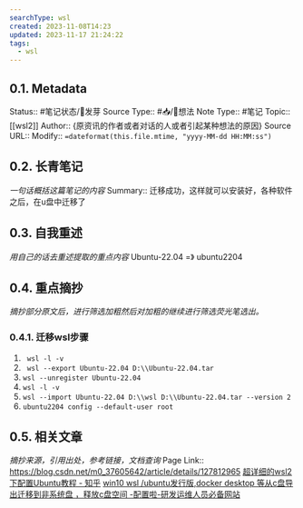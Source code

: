 ```yaml
---
searchType: wsl
created: 2023-11-08T14:23
updated: 2023-11-17 21:24:22
tags:
  - wsl
---
```


## 0.1. Metadata
Status::    #笔记状态/🌱发芽
Source Type::  #📥/💭想法 
Note Type::  #笔记
Topic:: [[wsl2]]
Author:: {原资讯的作者或者对话的人或者引起某种想法的原因}
Source URL:: 
Modify:: `=dateformat(this.file.mtime, "yyyy-MM-dd HH:MM:ss")`
## 0.2. 长青笔记
*一句话概括这篇笔记的内容*
Summary::  迁移成功，这样就可以安装好，各种软件之后，在u盘中迁移了

## 0.3. 自我重述
*用自己的话去重述提取的重点内容*
Ubuntu-22.04 =》 ubuntu2204

## 0.4. 重点摘抄
*摘抄部分原文后，进行筛选加粗然后对加粗的继续进行筛选荧光笔选出。*

### 0.4.1. 迁移wsl步骤
1. ` wsl -l -v`
2. ` wsl --export Ubuntu-22.04 D:\\Ubuntu-22.04.tar`
3. `wsl --unregister Ubuntu-22.04`
4. `wsl -l -v`
5. `wsl --import Ubuntu-22.04 D:\\wsl D:\\Ubuntu-22.04.tar --version 2`
6. `ubuntu2204 config --default-user root`



## 0.5. 相关文章
*摘抄来源，引用出处，参考链接，文档查询*
Page Link::  https://blog.csdn.net/m0_37605642/article/details/127812965
[超详细的wsl2下配置Ubuntu教程 - 知乎](https://zhuanlan.zhihu.com/p/600519231)
[win10 wsl /ubuntu发行版,docker desktop 等从c盘导出迁移到非系统盘 ，释放c盘空间 -配置啦-研发运维人员必备网站](http://config.net.cn/server/microservice/b5c41c02-1f9c-4167-a846-402d9441b787-p1.html)